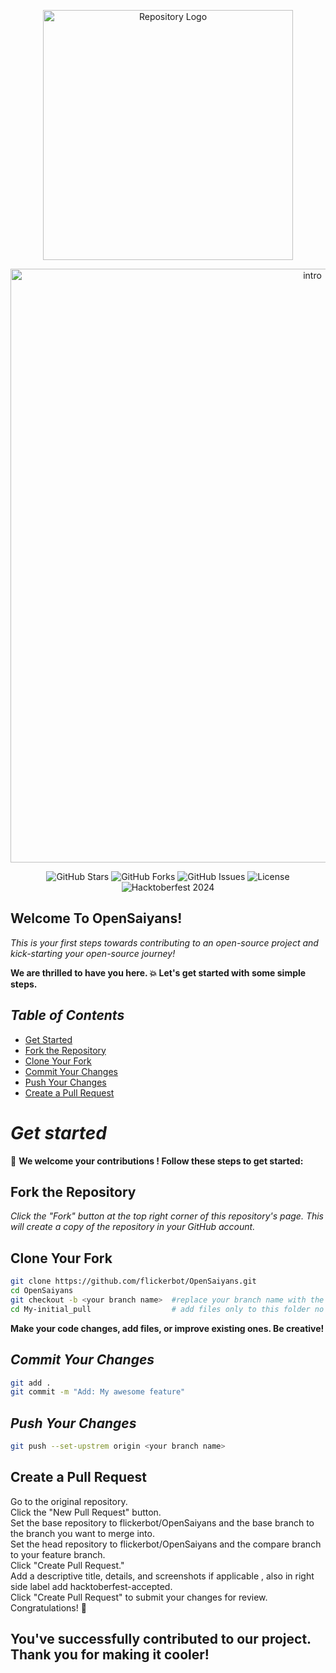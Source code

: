 <p align="center">
  <img src="https://github.com/flickerbot/OpenSaiyans-Hacktoberfest2024/blob/main/Assets/hyouka.jpg" alt="Repository Logo" width="400" />
</p>

<p align="center">
  <img src="https://github.com/flickerbot/OpenSaiyans/blob/main/Assets/intro.png" alt="intro" width="950" />
</p>

<p align="center">
  <img src="https://img.shields.io/github/stars/flickerbot/OpenSaiyans?style=social" alt="GitHub Stars"/>
  <img src="https://img.shields.io/github/forks/flickerbot/OpenSaiyans?style=social" alt="GitHub Forks"/>
  <img src="https://img.shields.io/github/issues/flickerbot/OpenSaiyans" alt="GitHub Issues"/>
  <img src="https://img.shields.io/github/license/flickerbot/OpenSaiyans" alt="License"/>
  <img src="https://img.shields.io/badge/Hacktoberfest-2024-orange.svg" alt="Hacktoberfest 2024"/>
</p>

## **Welcome To OpenSaiyans!**

*This is your first steps towards contributing to an open-source project and kick-starting your open-source journey!*

**We are thrilled to have you here. 💥 Let's get started with some simple steps.**

## *Table of Contents*
- [Get Started](#get-started)
- [Fork the Repository](#fork-the-repository)
- [Clone Your Fork](#clone-your-fork)
- [Commit Your Changes](#commit-your-changes)
- [Push Your Changes](#push-your-changes)
- [Create a Pull Request](#create-a-pull-request)


# *Get started* 

🚀 **We welcome your contributions ! Follow these steps to get started:**

## **Fork the Repository**

*Click the "Fork" button at the top right corner of this repository's page. This will create a copy of the repository in your GitHub account.*

## **Clone Your Fork**

```bash
git clone https://github.com/flickerbot/OpenSaiyans.git
cd OpenSaiyans
git checkout -b <your branch name>  #replace your branch name with the name you want without <>
cd My-initial_pull                  # add files only to this folder no other files will be accepted

```

**Make your code changes, add files, or improve existing ones. Be creative!** 

## *Commit Your Changes*

```bash
git add .
git commit -m "Add: My awesome feature"
```

## *Push Your Changes*

```bash
git push --set-upstrem origin <your branch name>

```



## **Create a Pull Request**

Go to the original repository. <br>
Click the "New Pull Request" button. <br>
Set the base repository to flickerbot/OpenSaiyans and the base branch to the branch you want to merge into. <br>
Set the head repository to flickerbot/OpenSaiyans and the compare branch to your feature branch. <br>
Click "Create Pull Request." <br>
Add a descriptive title, details, and screenshots if applicable , also in right side label add hacktoberfest-accepted. <br>
Click "Create Pull Request" to submit your changes for review. <br>
Congratulations! 🎉 <br>

## You've successfully contributed to our project. Thank you for making it cooler!
